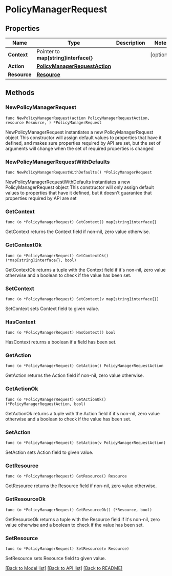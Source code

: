 # PolicyManagerRequest

## Properties

Name | Type | Description | Notes
------------ | ------------- | ------------- | -------------
**Context** | Pointer to **map[string]interface{}** |  | [optional] 
**Action** | [**PolicyManagerRequestAction**](PolicyManagerRequestAction.md) |  | 
**Resource** | [**Resource**](Resource.md) |  | 

## Methods

### NewPolicyManagerRequest

`func NewPolicyManagerRequest(action PolicyManagerRequestAction, resource Resource, ) *PolicyManagerRequest`

NewPolicyManagerRequest instantiates a new PolicyManagerRequest object
This constructor will assign default values to properties that have it defined,
and makes sure properties required by API are set, but the set of arguments
will change when the set of required properties is changed

### NewPolicyManagerRequestWithDefaults

`func NewPolicyManagerRequestWithDefaults() *PolicyManagerRequest`

NewPolicyManagerRequestWithDefaults instantiates a new PolicyManagerRequest object
This constructor will only assign default values to properties that have it defined,
but it doesn't guarantee that properties required by API are set

### GetContext

`func (o *PolicyManagerRequest) GetContext() map[string]interface{}`

GetContext returns the Context field if non-nil, zero value otherwise.

### GetContextOk

`func (o *PolicyManagerRequest) GetContextOk() (*map[string]interface{}, bool)`

GetContextOk returns a tuple with the Context field if it's non-nil, zero value otherwise
and a boolean to check if the value has been set.

### SetContext

`func (o *PolicyManagerRequest) SetContext(v map[string]interface{})`

SetContext sets Context field to given value.

### HasContext

`func (o *PolicyManagerRequest) HasContext() bool`

HasContext returns a boolean if a field has been set.

### GetAction

`func (o *PolicyManagerRequest) GetAction() PolicyManagerRequestAction`

GetAction returns the Action field if non-nil, zero value otherwise.

### GetActionOk

`func (o *PolicyManagerRequest) GetActionOk() (*PolicyManagerRequestAction, bool)`

GetActionOk returns a tuple with the Action field if it's non-nil, zero value otherwise
and a boolean to check if the value has been set.

### SetAction

`func (o *PolicyManagerRequest) SetAction(v PolicyManagerRequestAction)`

SetAction sets Action field to given value.


### GetResource

`func (o *PolicyManagerRequest) GetResource() Resource`

GetResource returns the Resource field if non-nil, zero value otherwise.

### GetResourceOk

`func (o *PolicyManagerRequest) GetResourceOk() (*Resource, bool)`

GetResourceOk returns a tuple with the Resource field if it's non-nil, zero value otherwise
and a boolean to check if the value has been set.

### SetResource

`func (o *PolicyManagerRequest) SetResource(v Resource)`

SetResource sets Resource field to given value.



[[Back to Model list]](../README.md#documentation-for-models) [[Back to API list]](../README.md#documentation-for-api-endpoints) [[Back to README]](../README.md)


